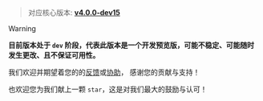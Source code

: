> 对应核心版本: [**v4.0.0-dev15**](https://github.com/simple-robot/simpler-robot/releases/tag/v4.0.0-dev15)


> [!warning]
> **目前版本处于 `dev` 阶段，代表此版本是一个开发预览版，可能不稳定、可能随时发生更改、且不保证可用性。**


我们欢迎并期望着您的的[反馈](https://github.com/simple-robot/simbot-component-qq-guild/issues)或[协助](https://github.com/simple-robot/simbot-component-qq-guild/pulls)，
感谢您的贡献与支持！

也欢迎您为我们献上一颗 `star`，这是对我们最大的鼓励与认可！
